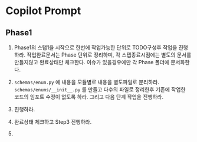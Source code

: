 # Copilot Prompt

## Phase1

1. Phase1의 스탭1을 시작으로 한번에 작업가능한 단위로 TODO구성후 작업을
   진행하라. 작업완료문서는 Phase 단위로 정리하며, 각 스탭종료시점에는 별도의
   문서를 만들지않고 완료상태만 체크한다. 이슈가 있을경우에만 각 Phase 폴더에
   문서화한다.

2. `schemas/enum.py` 에 내용을 모듈별로 내용을 별도파일로 분리하라.
   `schemas/enums/__init__.py` 를 만들고 다수의 파일로 정리한후 기존에 작업한
   코드의 임포트 수정이 없도록 하라. 그리고 다음 단계 작업을 진행하라.

3. 진행하라.

4. 완료상태 체크하고 Step3 진행하라.
5.
